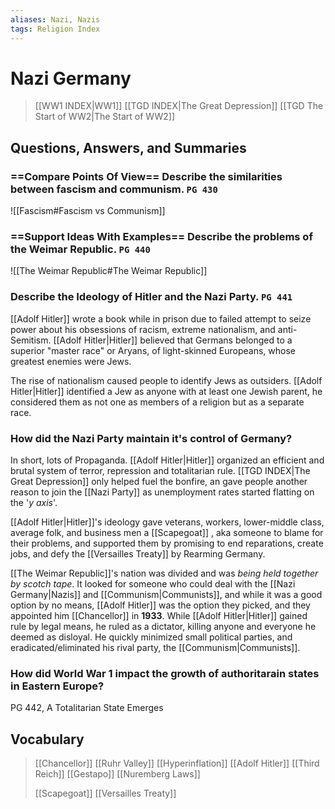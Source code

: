 ```yaml
---
aliases: Nazi, Nazis
tags: Religion Index
---
```

# Nazi Germany
>[[WW1 INDEX|WW1]]
>[[TGD INDEX|The Great Depression]]
>[[TGD The Start of WW2|The Start of WW2]]
## Questions, Answers, and Summaries
### ==Compare Points Of View== Describe the similarities between fascism and communism. `PG 430`
![[Fascism#Fascism vs Communism]]
### ==Support Ideas With Examples== Describe the problems of the Weimar Republic. `PG 440`
![[The Weimar Republic#The Weimar Republic]]
### Describe the Ideology of Hitler and the Nazi Party. `PG 441`
[[Adolf Hitler]] wrote a book while in prison due to failed attempt to seize power about his obsessions of racism, extreme nationalism, and anti-Semitism. [[Adolf Hitler|Hitler]] believed that Germans belonged to a superior "master race" or Aryans, of light-skinned Europeans, whose greatest enemies were Jews.

The rise of nationalism caused people to identify Jews as outsiders. [[Adolf Hitler|Hitler]] identified a Jew as anyone with at least one Jewish parent, he considered them as not one as members of a religion but as a separate race.
### How did the Nazi Party maintain it's control of Germany?
In short, lots of Propaganda. [[Adolf Hitler|Hitler]] organized an efficient and brutal system of terror, repression and totalitarian rule. [[TGD INDEX|The Great Depression]] only helped fuel the bonfire, an gave people another reason to join the [[Nazi Party]] as unemployment rates started flatting on the '*y axis*'. 

[[Adolf Hitler|Hitler]]'s ideology gave veterans, workers, lower-middle class, average folk, and business men a [[Scapegoat]] , aka someone to blame for their problems, and supported them by promising to end reparations, create jobs, and defy the [[Versailles Treaty]] by Rearming Germany. 

[[The Weimar Republic]]'s nation was divided and was *being held together by scotch tape*. It looked for someone who could deal with the [[Nazi Germany|Nazis]] and [[Communism|Communists]], and while it was a good option by no means, [[Adolf Hitler]] was the option they picked, and they appointed him [[Chancellor]] in **1933**. While [[Adolf Hitler|Hitler]] gained rule by legal means, he ruled as a dictator, killing anyone and everyone he deemed as disloyal. He quickly minimized small political parties, and eradicated/eliminated his rival party, the [[Communism|Communists]].
### How did World War 1 impact the growth of authoritarain states in Eastern Europe?
PG 442, A Totalitarian State Emerges


## Vocabulary
>[[Chancellor]]
>[[Ruhr Valley]]
>[[Hyperinflation]]
>[[Adolf Hitler]]
>[[Third Reich]]
>[[Gestapo]]
>[[Nuremberg Laws]]
>
>[[Scapegoat]]
>[[Versailles Treaty]]